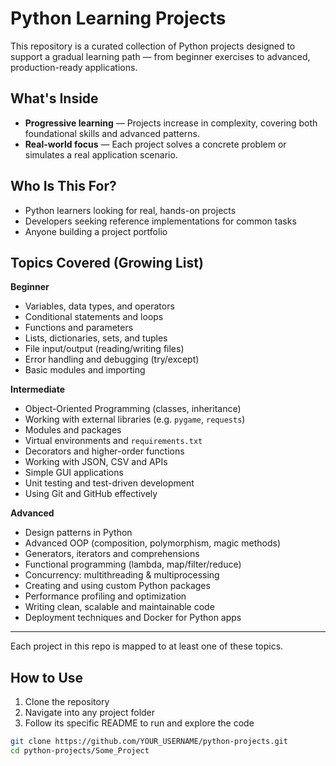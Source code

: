 # Python Learning Projects

This repository is a curated collection of Python projects designed to support a gradual learning path — from beginner exercises to advanced, production-ready applications.

## What's Inside

- **Progressive learning** — Projects increase in complexity, covering both foundational skills and advanced patterns.
- **Real-world focus** — Each project solves a concrete problem or simulates a real application scenario.

## Who Is This For?

- Python learners looking for real, hands-on projects
- Developers seeking reference implementations for common tasks
- Anyone building a project portfolio

## Topics Covered (Growing List)

**Beginner**
- Variables, data types, and operators  
- Conditional statements and loops  
- Functions and parameters  
- Lists, dictionaries, sets, and tuples  
- File input/output (reading/writing files)  
- Error handling and debugging (try/except)  
- Basic modules and importing

**Intermediate**
- Object-Oriented Programming (classes, inheritance)  
- Working with external libraries (e.g. `pygame`, `requests`)  
- Modules and packages  
- Virtual environments and `requirements.txt`  
- Decorators and higher-order functions  
- Working with JSON, CSV and APIs  
- Simple GUI applications  
- Unit testing and test-driven development  
- Using Git and GitHub effectively

**Advanced**
- Design patterns in Python  
- Advanced OOP (composition, polymorphism, magic methods)  
- Generators, iterators and comprehensions  
- Functional programming (lambda, map/filter/reduce)  
- Concurrency: multithreading & multiprocessing  
- Creating and using custom Python packages  
- Performance profiling and optimization  
- Writing clean, scalable and maintainable code  
- Deployment techniques and Docker for Python apps

---

Each project in this repo is mapped to at least one of these topics.

## How to Use

1. Clone the repository  
2. Navigate into any project folder  
3. Follow its specific README to run and explore the code  

```bash
git clone https://github.com/YOUR_USERNAME/python-projects.git
cd python-projects/Some_Project